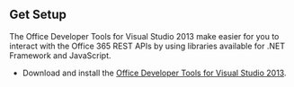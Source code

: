 ## Get Setup
 
The Office Developer Tools for Visual Studio 2013 make easier for you to interact with the Office 365 REST APIs by using libraries available for .NET Framework and JavaScript. 

- Download and install the [Office Developer Tools for Visual Studio 2013](http://aka.ms/OfficeDevToolsForVS2013).
